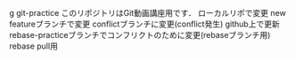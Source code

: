 g git-practice
このリポジトリはGit動画講座用です．
ローカルリポで変更
new featureブランチで変更
conflictブランチに変更(conflict発生)
github上で更新
rebase-practiceブランチでコンフリクトのために変更(rebaseブランチ用)
rebase pull用
